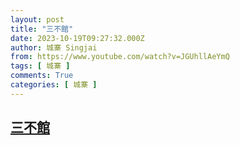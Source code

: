 ```yaml
---
layout: post
title: "三不館"
date: 2023-10-19T09:27:32.000Z
author: 城寨 Singjai
from: https://www.youtube.com/watch?v=JGUhllAeYmQ
tags: [ 城寨 ]
comments: True
categories: [ 城寨 ]
---
```

<!--1697707652000-->
[三不館](https://www.youtube.com/watch?v=JGUhllAeYmQ)
------

<div>

</div>
